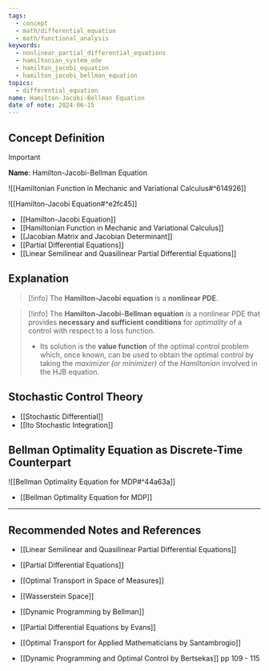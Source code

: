 ```yaml
---
tags:
  - concept
  - math/differential_equation
  - math/functional_analysis
keywords:
  - nonlinear_partial_differential_equations
  - hamiltonian_system_ode
  - hamilton_jacobi_equation
  - hamilton_jacobi_bellman_equation
topics:
  - differential_equation
name: Hamilton-Jacobi-Bellman Equation
date of note: 2024-06-15
---
```


## Concept Definition

>[!important]
>**Name**: Hamilton-Jacobi-Bellman Equation

![[Hamiltonian Function in Mechanic and Variational Calculus#^614926]]

![[Hamilton-Jacobi Equation#^e2fc45]]


- [[Hamilton-Jacobi Equation]]
- [[Hamiltonian Function in Mechanic and Variational Calculus]]
- [[Jacobian Matrix and Jacobian Determinant]]
- [[Partial Differential Equations]]
- [[Linear Semilinear and Quasilinear Partial Differential Equations]]


## Explanation

>[!info]
>The **Hamilton-Jacobi equation** is a **nonlinear PDE**.

>[!info]
>The **Hamilton-Jacobi-Bellman equation** is a nonlinear PDE that provides **necessary and sufficient conditions** for *optimality* of a control with respect to a loss function. 
>- Its solution is the **value function** of the optimal control problem which, once known, can be used to obtain the optimal control by taking the *maximizer (or minimizer)* of the *Hamiltonian* involved in the HJB equation.


## Stochastic Control Theory


- [[Stochastic Differential]]
- [[Ito Stochastic Integration]]



## Bellman Optimality Equation as Discrete-Time Counterpart

![[Bellman Optimality Equation for MDP#^44a63a]]

- [[Bellman Optimality Equation for MDP]]


-----------
##  Recommended Notes and References


- [[Linear Semilinear and Quasilinear Partial Differential Equations]]
- [[Partial Differential Equations]]




- [[Optimal Transport in Space of Measures]]
- [[Wasserstein Space]]


- [[Dynamic Programming by Bellman]]
- [[Partial Differential Equations by Evans]]
- [[Optimal Transport for Applied Mathematicians by Santambrogio]]
- [[Dynamic Programming and Optimal Control by Bertsekas]] pp 109 - 115